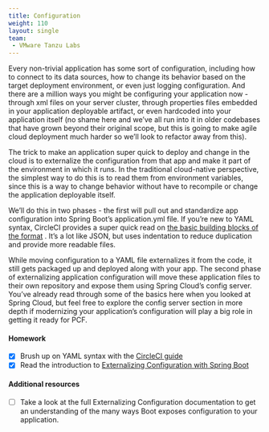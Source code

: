 ```yaml
---
title: Configuration
weight: 110
layout: single
team:
 - VMware Tanzu Labs
---
```


Every non-trivial application has some sort of configuration, including how to connect to its data sources, how to change its behavior based on the target deployment environment, or even just logging configuration. And there are a million ways you might be configuring your application now - through xml files on your server cluster, through properties files embedded in your application deployable artifact, or even hardcoded into your application itself (no shame here and we’ve all run into it in older codebases that have grown beyond their original scope, but this is going to make agile cloud deployment much harder so we’ll look to refactor away from this).

The trick to make an application super quick to deploy and change in the cloud is to externalize the configuration from that app and make it part of the environment in which it runs. In the traditional cloud-native perspective, the simplest way to do this is to read them from environment variables, since this is a way to change behavior without have to recompile or change the application deployable itself.

We’ll do this in two phases - the first will pull out and standardize app configuration into Spring Boot’s application.yml file. If you’re new to YAML syntax, CircleCI provides a super quick read on [the basic building blocks of the format](https://circleci.com/blog/what-is-yaml-a-beginner-s-guide/) . It’s a lot like JSON, but uses indentation to reduce duplication and provide more readable files.

While moving configuration to a YAML file externalizes it from the code, it still gets packaged up and deployed along with your app. The second phase of externalizing application configuration will move these application files to their own repository and expose them using Spring Cloud’s config server. You’ve already read through some of the basics here when you looked at Spring Cloud, but feel free to explore the config server section in more depth if modernizing your application’s configuration will play a big role in getting it ready for PCF.

#### Homework

- [x] Brush up on YAML syntax with the [CircleCI guide](https://circleci.com/blog/what-is-yaml-a-beginner-s-guide/) 
- [x] Read the introduction to [Externalizing Configuration with Spring Boot](https://docs.spring.io/spring-boot/docs/current/reference/html/boot-features-external-config.html) 

#### Additional resources

- [ ] Take a look at the full Externalizing Configuration documentation to get an understanding of the many ways Boot exposes configuration to your application.
